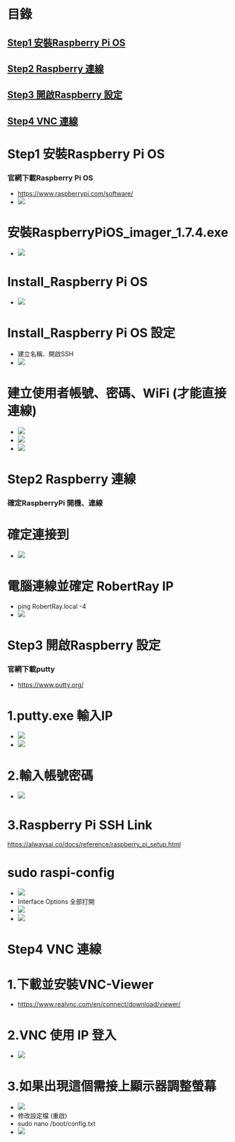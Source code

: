 
# 目錄
## [Step1 安裝Raspberry Pi OS](#Install_RaspberryPiOS)
## [Step2 Raspberry 連線](#Raspberry_Link)
## [Step3 開啟Raspberry 設定](#putty)
## [Step4 VNC 連線](#VNC_Link)



<a name="Install_RaspberryPiOS"></a>
# Step1 安裝Raspberry Pi OS

### 官網下載Raspberry Pi OS 
- https://www.raspberrypi.com/software/
- ![](./images/installRaspberryPi_1.PNG)

# 安裝RaspberryPiOS_imager_1.7.4.exe
- ![](./images/installRaspberryPi_2.PNG) 

# Install_Raspberry Pi OS
- ![](./images/installRaspberryPi_3.PNG) 

# Install_Raspberry Pi OS 設定
- 建立名稱、開啟SSH
- ![](./images/installRaspberryPi_4.PNG) 

# 建立使用者帳號、密碼、WiFi (才能直接連線)
- ![](./images/installRaspberryPi_5.PNG) 
- ![](./images/installRaspberryPi_6.PNG)
- ![](./images/installRaspberryPi_7.PNG)



<a name="Raspberry_Link"></a>
# Step2 Raspberry 連線

### 確定RaspberryPi 開機、連線
# 確定連接到
- ![](./images/RaspberryPi_Link1.PNG) 

# 電腦連線並確定 RobertRay IP
- ping RobertRay.local -4
- ![](./images/RaspberryPi_Link2.PNG) 


<a name="putty"></a>
# Step3 開啟Raspberry 設定

### 官網下載putty
- https://www.putty.org/

# 1.putty.exe 輸入IP
- ![](./images/putty_1.PNG)
- ![](./images/putty_2.PNG)

# 2.輸入帳號密碼
- ![](./images/putty_3.PNG)

# 3.Raspberry Pi SSH Link
https://alwaysai.co/docs/reference/raspberry_pi_setup.html
# sudo raspi-config
- ![](./images/putty_4.PNG)
- Interface Options 全部打開
- ![](./images/putty_5.PNG)
- ![](./images/putty_6.PNG)


<a name="VNC_Link"></a>
# Step4  VNC 連線
# 1.下載並安裝VNC-Viewer
- https://www.realvnc.com/en/connect/download/viewer/

# 2.VNC 使用 IP 登入
- ![](./images/VNC_1.PNG)


# 3.如果出現這個需接上顯示器調整螢幕
- ![](./images/VNC_2.PNG)
- 修改設定檔 (重啟)
- sudo nano /boot/config.txt
- ![](./images/VNC_4.PNG)


